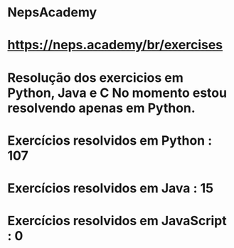 # NepsAcademy
# https://neps.academy/br/exercises 
# Resolução dos exercicios em Python, Java e C No momento estou resolvendo apenas em Python.
# Exercícios resolvidos em Python : 107
# Exercícios resolvidos em Java : 15
# Exercícios resolvidos em JavaScript : 0

